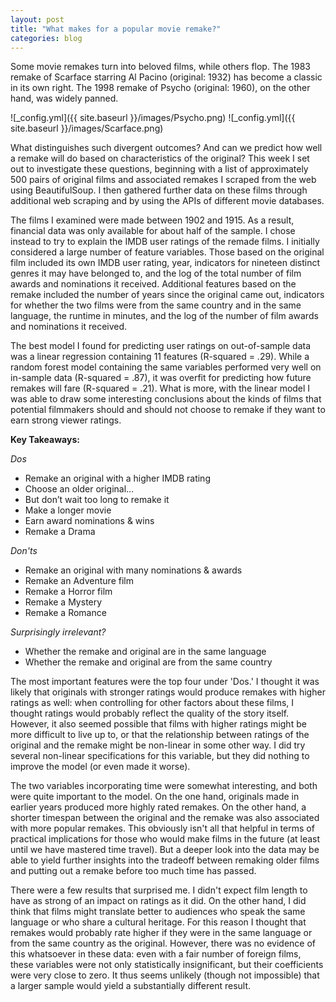 ```yaml
---
layout: post
title: "What makes for a popular movie remake?"
categories: blog
---
```


Some movie remakes turn into beloved films, while others flop.  The 1983 remake of Scarface starring Al Pacino (original: 1932) has become a classic in its own right.  The 1998 remake of Psycho (original: 1960), on the other hand, was widely panned.  

![_config.yml]({{ site.baseurl }}/images/Psycho.png)
![_config.yml]({{ site.baseurl }}/images/Scarface.png)   

What distinguishes such divergent outcomes?  And can we predict how well a remake will do based on characteristics of the original?  This week I set out to investigate these questions, beginning with a list of approximately 500 pairs of original films and associated remakes I scraped from the web using BeautifulSoup. I then gathered further data on these films through additional web scraping and by using the APIs of different movie databases.  

The films I examined were made between 1902 and 1915.  As a result, financial data was only available for about half of the sample.  I chose instead to try to explain the IMDB user ratings of the remade films.  I initially considered a large number of feature variables.  Those based on the original film included its own IMDB user rating, year, indicators for nineteen distinct genres it may have belonged to, and the log of the total number of film awards and nominations it received.  Additional features based on the remake included the number of years since the original came out, indicators for whether the two films were from the same country and in the same language, the runtime in minutes, and the log of the number of film awards and nominations it received.  

The best model I found for predicting user ratings on out-of-sample data was a linear regression containing 11 features (R-squared = .29). While a random forest model containing the same variables performed very well on in-sample data (R-squared = .87), it was overfit for predicting how future remakes will fare (R-squared = .21).  What is more, with the linear model I was able to draw some interesting conclusions about the kinds of films that potential filmmakers should and should not choose to remake if they want to earn strong viewer ratings.

**Key Takeaways:**

*Dos*
+ Remake an original with a higher IMDB rating  
+ Choose an older original…  
+ But don’t wait too long to remake it  
+ Make a longer movie  
+ Earn award nominations & wins
+ Remake a Drama

*Don'ts*
+ Remake an original with many nominations & awards  
+ Remake an Adventure film
+ Remake a Horror film
+ Remake a Mystery
+ Remake a Romance

*Surprisingly irrelevant?*
+ Whether the remake and original are in the same language
+ Whether the remake and original are from the same country

The most important features were the top four under 'Dos.' I thought it was likely that originals with stronger ratings would produce remakes with higher ratings as well: when controlling for other factors about these films, I thought ratings would probably reflect the quality of the story itself. However, it also seemed possible that films with higher ratings might be more difficult to live up to, or that the relationship between ratings of the original and the remake might be non-linear in some other way. I did try several non-linear specifications for this variable, but they did nothing to improve the model (or even made it worse).  

The two variables incorporating time were somewhat interesting, and both were quite important to the model. On the one hand, originals made in earlier years produced more highly rated remakes. On the other hand, a shorter timespan between the original and the remake was also associated with more popular remakes. This obviously isn't all that helpful in terms of practical implications for those who would make films in the future (at least until we have mastered time travel). But a deeper look into the data may be able to yield further insights into the tradeoff between remaking older films and putting out a remake before too much time has passed.

There were a few results that surprised me. I didn't expect film length to have as strong of an impact on ratings as it did.  On the other hand, I did think that films might translate better to audiences who speak the same language or who share a cultural heritage.  For this reason I thought that remakes would probably rate higher if they were in the same language or from the same country as the original.  However, there was no evidence of this whatsoever in these data: even with a fair number of foreign films, these variables were not only statistically insignificant, but their coefficients were very close to zero.  It thus seems unlikely (though not impossible) that a larger sample would yield a substantially different result.          
